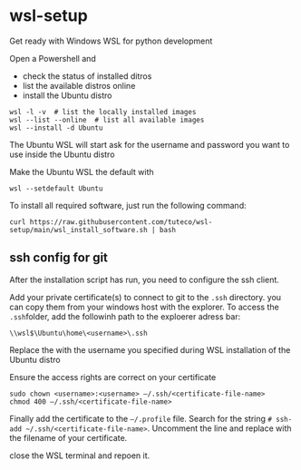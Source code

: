 # wsl-setup
Get ready with Windows WSL for python development

Open a Powershell and
- check the status of installed ditros
- list the available distros online
- install the Ubuntu distro

```
wsl -l -v  # list the locally installed images
wsl --list --online  # list all available images
wsl --install -d Ubuntu  
```

The Ubuntu WSL will start ask for the username and password you want to use inside the Ubuntu distro

Make the Ubuntu WSL the default with
```
wsl --setdefault Ubuntu
```

To install all required software, just run the following command:
```
curl https://raw.githubusercontent.com/tuteco/wsl-setup/main/wsl_install_software.sh | bash
```

## ssh config for git

After the installation script has run, you need to configure the ssh client.

Add your private certificate(s) to connect to git to the `.ssh` directory. you can copy them from your windows host with the explorer. 
To access the `.ssh`folder, add the followinh path to the exploerer adress bar:
```
\\wsl$\Ubuntu\home\<username>\.ssh

```
Replace the <username> with the username you specified during WSL installation of the Ubuntu distro
  
Ensure the access rights are correct on your certificate
```
sudo chown <username>:<username> –/.ssh/<certificate-file-name>
chmod 400 –/.ssh/<certificate-file-name>
```

Finally add the certificate to the `–/.profile` file. 
Search for the string `# ssh-add ~/.ssh/<certificate-file-name>`. 
Uncomment the line and replace <certificate-file-name> with the filename of your certificate.
  
close the WSL terminal and repoen it.
